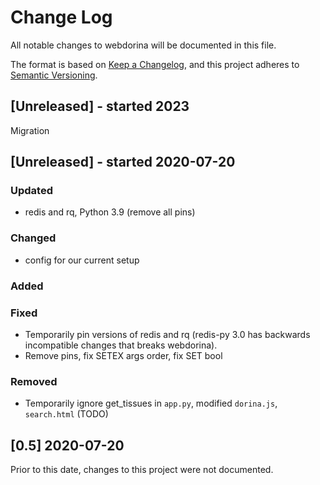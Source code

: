 # Change Log

All notable changes to webdorina will be documented in this file.

The format is based on [Keep a Changelog](http://keepachangelog.com/),
and this project adheres to [Semantic Versioning](http://semver.org/).

## [Unreleased] - started 2023

Migration

## [Unreleased] - started 2020-07-20

### Updated

- redis and rq, Python 3.9 (remove all pins)

### Changed

- config for our current setup

### Added

### Fixed

- Temporarily pin versions of redis and rq (redis-py 3.0 has backwards incompatible changes that breaks webdorina).
- Remove pins, fix SETEX args order, fix SET bool

### Removed

- Temporarily ignore get_tissues in `app.py`, modified `dorina.js`, `search.html` (TODO)

## [0.5] 2020-07-20

Prior to this date, changes to this project were not documented.

